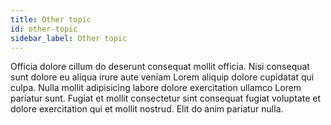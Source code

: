 ```yaml
---
title: Other topic
id: other-topic
sidebar_label: Other topic
---
```


<!-- @part src="parts/other-topic/h1-other-topic-description.md" -->

Officia dolore cillum do deserunt consequat mollit officia. Nisi consequat sunt dolore eu aliqua irure aute veniam Lorem aliquip dolore cupidatat qui culpa. Nulla mollit adipisicing labore dolore exercitation ullamco Lorem pariatur sunt. Fugiat et mollit consectetur sint consequat fugiat voluptate et dolore exercitation qui et mollit nostrud. Elit do anim pariatur nulla.
<!-- @/part -->

<!-- @part src="parts/other-topic/h1-other-topic-body.md" -->
<!-- Your content goes here, replacing this comment -->
<!-- @/part -->

